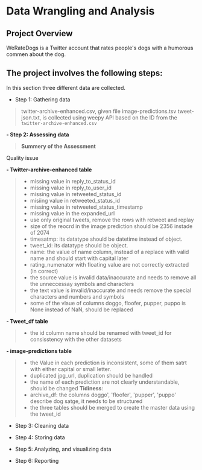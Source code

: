 
# Data Wrangling and Analysis
## Project Overview
WeRateDogs is a Twitter account that rates people's dogs with a humorous commen about the dog.
## The project involves the following steps:
In this section three different data are collected.
- Step 1: Gathering data
> twitter-archive-enhanced.csv, given file
> image-predictions.tsv
> tweet-json.txt, is collected using weepy API based on the ID from the `twitter-archive-enhanced.csv`

**- Step 2: Assessing data**
> **Summery of the Assessment** 

Quality issue

**- Twitter-archive-enhanced table**
> - missing value in reply_to_status_id
> - missing value in reply_to_user_id
> - missing value in retweeted_status_id
> - misiing value in retweeted_status_id
> - missing value in retweeted_status_timestamp
> - missing value in the expanded_url
> - use only original tweets, remove the rows with retweet and replay
> - size of the reocrd in the image prediction should be 2356 instade of 2074
> - timesatmp: its datatype should be datetime instead of object.
> - tweet_id: its datatype should be object.
> - name: the value of name column, instead of a replace with valid name and should start with capital later
> - rating_numenator with floating value are not correctly extracted (in correct)
> - the source value is invalid data/inaccurate and needs to remove all the unneccessay symbols and characters
> - the text value is invalid/inaccurate and needs remove the special characters and numbers and symbols
> - some of the vlaue of columns doggo, floofer, pupper, puppo is None instead of NaN, should be replaced

**- Tweet_df table**
> - the id column name should be renamed with tweet_id for consisstency with the other datasets

**- image-predictions table**
> - the Value in each prediction is inconsistent, some of them satrt with either capital or small letter.
> - duplicated jpg_url, duplication should be handled
> - the name of each prediction are not clearly understandable, should be changed
**Tidiness**:
> - archive_df: the columns doggo', 'floofer', 'pupper', 'puppo' describe dog satge, it needs to be structured
> - the three tables should be merged to create the master data using the tweet_id

- Step 3: Cleaning data

- Step 4: Storing data

- Step 5: Analyzing, and visualizing data

- Step 6: Reporting
